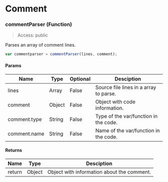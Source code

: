 # Comment

### commentParser (Function)

> Access: public

Parses an array of comment lines.

```js
var commentparser = commentParser(lines, comment);
```

#### Params

| Name | Type | Optional | Desciption |
| ---- | ---- | -------- | ---------- |
| lines | Array | False | Source file lines in a array to parse. |
| comment | Object | False | Object with code information. |
| comment.type | String | False | Type of the var/function in the code. |
| comment.name | String | False | Name of the var/function in the code. |

#### Returns

| Name | Type | Desciption |
| ---- | ---- | ---------- |
| return | Object | Object with information about the comment. |